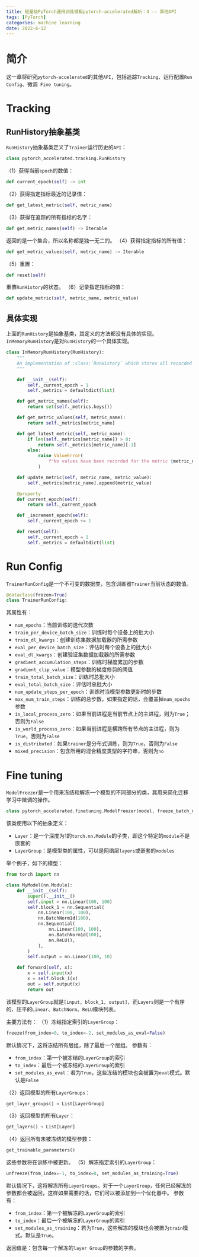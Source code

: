 ```yaml
---
title: 轻量级PyTorch通用训练模板pytorch-accelerated解析：4 -- 其他API
tags: [PyTorch]
categories: machine learning 
date: 2022-6-12
---
```


# 简介
这一章将研究`pytorch-accelerated`的其他`API`，包括追踪`Tracking`、运行配置`Run Config`、微调` Fine tuning`。

# Tracking
## RunHistory抽象基类
`RunHistory`抽象基类定义了`Trainer`运行历史的`API`：
```python
class pytorch_accelerated.tracking.RunHistory
```
（1）获得当前`epoch`的数值：
```python
def current_epoch(self) -> int
```
（2）获得指定指标最近的记录值：
```python
def get_latest_metric(self, metric_name)
```
（3）获得在追踪的所有指标的名字：
```python
def get_metric_names(self) -> Iterable
```
返回的是一个集合，所以名称都是独一无二的。
（4）获得指定指标的所有值：
```python
def get_metric_values(self, metric_name) -> Iterable
```
（5）重置：
```python
def reset(self)
```
重置`RunHistory`的状态。
（6）记录指定指标的值：
```python
def update_metric(self, metric_name, metric_value)
```

## 具体实现
上面的`RunHistory`是抽象基类，其定义的方法都没有具体的实现。
`InMemoryRunHistory`是对`RunHistory`的一个具体实现。
```python
class InMemoryRunHistory(RunHistory):
    """
    An implementation of :class:`RunHistory` which stores all recorded values in memory.
    """

    def __init__(self):
        self._current_epoch = 1
        self._metrics = defaultdict(list)

    def get_metric_names(self):
        return set(self._metrics.keys())

    def get_metric_values(self, metric_name):
        return self._metrics[metric_name]

    def get_latest_metric(self, metric_name):
        if len(self._metrics[metric_name]) > 0:
            return self._metrics[metric_name][-1]
        else:
            raise ValueError(
                f"No values have been recorded for the metric {metric_name}"
            )

    def update_metric(self, metric_name, metric_value):
        self._metrics[metric_name].append(metric_value)

    @property
    def current_epoch(self):
        return self._current_epoch

    def _increment_epoch(self):
        self._current_epoch += 1

    def reset(self):
        self._current_epoch = 1
        self._metrics = defaultdict(list)
```

# Run Config
`TrainerRunConfig`是一个不可变的数据类，包含训练器`Trainer`当前状态的数值。
```python
@dataclass(frozen=True)
class TrainerRunConfig:
```
其属性有：
- `num_epochs`：当前训练的迭代次数
- `train_per_device_batch_size`：训练时每个设备上的批大小
- `train_dl_kwargs`：创建训练集数据加载器的所需参数
- `eval_per_device_batch_size`：评估时每个设备上的批大小
- `eval_dl_kwargs`：创建验证集数据加载器的所需参数
- `gradient_accumulation_steps`：训练时梯度累加的步数
- `gradient_clip_value`：模型参数的梯度修剪的阈值
- `train_total_batch_size`：训练时总批大小
- `eval_total_batch_size`：评估时总批大小
- `num_update_steps_per_epoch`：训练时当模型参数更新时的步数
- `max_num_train_steps`：训练的总步数，如果指定的话，会覆盖掉`num_epochs`参数
- `is_local_process_zero`：如果当前进程是当前节点上的主进程，则为`True`；否则为`False`
- `is_world_process_zero`：如果当前进程是横跨所有节点的主进程，则为`True`，否则为`False`
- `is_distributed`：如果`trainer`是分布式训练，则为`True`，否则为`False`
- `mixed_precision`：包含所用的混合精度类型的字符串，否则为`no`

# Fine tuning
`ModelFreezer`是一个用来冻结和解冻一个模型的不同部分的类，其用来简化迁移学习中微调的操作。
```python
class pytorch_accelerated.finetuning.ModelFreezer(model, freeze_batch_norms=False)
```
该类使用以下的抽象定义：
- `Layer`：是一个深度为1的`torch.nn.Module`的子类，即这个特定的`module`不是嵌套的
- `LayerGroup`：是模型类的属性，可以是网络层`layers`或嵌套的`modules`

举个例子，如下的模型：
```python
from torch import nn

class MyModel(nn.Module):
    def __init__(self):
        super().__init__()
        self.input = nn.Linear(100, 100)
        self.block_1 = nn.Sequential(
            nn.Linear(100, 100),
            nn.BatchNorm1d(100),
            nn.Sequential(
                nn.Linear(100, 100),
                nn.BatchNorm1d(100),
                nn.ReLU(),
            ),
        )
        self.output = nn.Linear(100, 10)

    def forward(self, x):
        x = self.input(x)
        x = self.block_1(x)
        out = self.output(x)
        return out
```
该模型的`LayerGroup`就是`[input, block_1, output]`，而`Layers`则是一个有序的、压平的`Linear`、`BatchNorm`、`ReLU`模块列表。

主要方法有：
（1）冻结指定索引的`LayerGroup`：
```python
freeze(from_index=0, to_index=-2, set_modules_as_eval=False)
```
默认情况下，这将冻结所有层组，除了最后一个层组。
参数有：
- `from_index`：第一个被冻结的`LayerGroup`的索引
- `to_index`：最后一个被冻结的`LayerGroup`的索引
- `set_modules_as_eval`：若为`True`，这些冻结的模块也会被置为`eval`模式。默认是`False`

（2）返回模型的所有`LayerGroups`：
```python
get_layer_groups() → List[LayerGroup]
```
（3）返回模型的所有`Layer`：
```python
get_layers() → List[Layer]
```
（4）返回所有未被冻结的模型参数：
```python
get_trainable_parameters()
```
这些参数将在训练中被更新。
（5）解冻指定索引的`LayerGroup`：
```python
unfreeze(from_index=-1, to_index=0, set_modules_as_training=True)
```
默认情况下，这将解冻所有`LayerGroups`。对于一个`LayerGroup`，任何已经解冻的参数都会被返回，这样如果需要的话，它们可以被添加到一个优化器中。
参数有：
- `from_index`：第一个被解冻的`LayerGroup`的索引
- `to_index`：最后一个被解冻的`LayerGroup`的索引
- `set_modules_as_training`：若为`True`，这些解冻的模块也会被置为`train`模式。默认是`True`。

返回值是：包含每一个解冻的`layer Group`的参数的字典。
